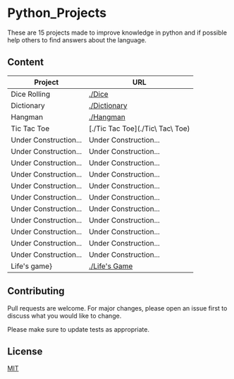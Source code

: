 # Python_Projects

These are 15 projects made to improve knowledge in python and if possible help others to find answers about the language.

## Content

| Project  | URL |
| ------------- | ------------- |
| Dice Rolling  | [./Dice](./Dice)  |
| Dictionary  | [./Dictionary](./Dictionary)  |
| Hangman  | [./Hangman](./Hangman)  |
| Tic Tac Toe  | [./Tic Tac Toe](./Tic\ Tac\ Toe)  |
| Under Construction...  | Under Construction...  |
| Under Construction...  | Under Construction...  |
| Under Construction...  | Under Construction...  |
| Under Construction...  | Under Construction...  |
| Under Construction...  | Under Construction...  |
| Under Construction...  | Under Construction...  |
| Under Construction...  | Under Construction...  |
| Under Construction...  | Under Construction...  |
| Under Construction...  | Under Construction...  |
| Under Construction...  | Under Construction...  |
| Under Construction...  | Under Construction...  |
| Life's game}  | [./Life's Game](https://github.com/fredhii/Python_Projects/tree/master/Life's%20Game)  |

## Contributing
Pull requests are welcome. For major changes, please open an issue first to discuss what you would like to change.

Please make sure to update tests as appropriate.

## License
[MIT](https://choosealicense.com/licenses/mit/)